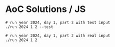 # AoC Solutions / JS

```
# run year 2024, day 1, part 2 with test input
./run 2024 1 2 --test

# run year 2024, day 1, part 2 with real input
./run 2024 1 2
```
